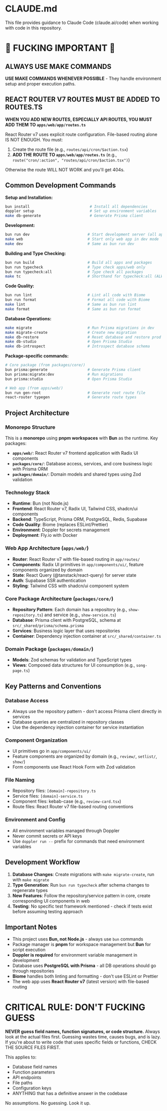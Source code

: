 # CLAUDE.md

This file provides guidance to Claude Code (claude.ai/code) when working with code in this repository.

# 🚨 FUCKING IMPORTANT 🚨

## ALWAYS USE MAKE COMMANDS

**USE MAKE COMMANDS WHENEVER POSSIBLE** - They handle environment setup and proper execution paths.

## REACT ROUTER V7 ROUTES MUST BE ADDED TO ROUTES.TS

**WHEN YOU ADD NEW ROUTES, ESPECIALLY API ROUTES, YOU MUST ADD THEM TO `apps/web/app/routes.ts`**

React Router v7 uses explicit route configuration. File-based routing alone IS NOT ENOUGH. You must:

1. Create the route file (e.g., `routes/api/cron/$action.tsx`)
2. **ADD THE ROUTE TO `apps/web/app/routes.ts`** (e.g., `route("cron/:action", "routes/api/cron/$action.tsx")`)

Otherwise the route WILL NOT WORK and you'll get 404s.

## Common Development Commands

**Setup and Installation:**
```bash
bun install                           # Install all dependencies
doppler setup                         # Set up environment variables
make db-generate                      # Generate Prisma client
```

**Development:**
```bash
bun run dev                          # Start development server (all apps)
make web                             # Start only web app in dev mode
make dev                             # Same as bun run dev
```

**Building and Type Checking:**
```bash
bun run build                        # Build all apps and packages
bun run typecheck                    # Type check apps/web only
bun run typecheck:all                # Type check all packages
make tc                              # Shorthand for typecheck:all (ALWAYS run from root)
```

**Code Quality:**
```bash
bun run lint                         # Lint all code with Biome
bun run format                       # Format all code with Biome
make lint                            # Same as bun run lint
make format                          # Same as bun run format
```

**Database Operations:**
```bash
make migrate                         # Run Prisma migrations in dev
make migrate-create                  # Create new migration
make db-restore                      # Reset database and restore prod data via pg_restore
make db-studio                       # Open Prisma Studio
make db-introspect                   # Introspect database schema
```

**Package-specific commands:**
```bash
# Core package (from packages/core/)
bun prisma:generate                  # Generate Prisma client
bun prisma:migrate:dev               # Run migrations
bun prisma:studio                    # Open Prisma Studio

# Web app (from apps/web/)
bun run gen-root                     # Generate root route file
react-router typegen                 # Generate route types
```

## Project Architecture

### Monorepo Structure
This is a **monorepo** using **pnpm workspaces** with **Bun** as the runtime. Key packages:

- **`apps/web/`**: React Router v7 frontend application with Radix UI components
- **`packages/core/`**: Database access, services, and core business logic with Prisma ORM
- **`packages/domain/`**: Domain models and shared types using Zod validation

### Technology Stack
- **Runtime**: Bun (not Node.js)
- **Frontend**: React Router v7, Radix UI, Tailwind CSS, shadcn/ui components
- **Backend**: TypeScript, Prisma ORM, PostgreSQL, Redis, Supabase
- **Code Quality**: Biome (replaces ESLint/Prettier)
- **Environment**: Doppler for secrets management
- **Deployment**: Fly.io with Docker

### Web App Architecture (`apps/web/`)
- **Router**: React Router v7 with file-based routing in `app/routes/`
- **Components**: Radix UI primitives in `app/components/ui/`, feature components organized by domain
- **State**: React Query (@tanstack/react-query) for server state
- **Auth**: Supabase SSR authentication
- **Styling**: Tailwind CSS with shadcn/ui component system

### Core Package Architecture (`packages/core/`)
- **Repository Pattern**: Each domain has a repository (e.g., `show-repository.ts`) and service (e.g., `show-service.ts`)
- **Database**: Prisma client with PostgreSQL, schema at `src/_shared/prisma/schema.prisma`
- **Services**: Business logic layer that uses repositories
- **Container**: Dependency injection container at `src/_shared/container.ts`

### Domain Package (`packages/domain/`)
- **Models**: Zod schemas for validation and TypeScript types
- **Views**: Composed data structures for UI consumption (e.g., `song-page.ts`)

## Key Patterns and Conventions

### Database Access
- Always use the repository pattern - don't access Prisma client directly in services
- Database queries are centralized in repository classes
- Use the dependency injection container for service instantiation

### Component Organization
- UI primitives go in `app/components/ui/`
- Feature components are organized by domain (e.g., `review/`, `setlist/`, `show/`)
- Form components use React Hook Form with Zod validation

### File Naming
- Repository files: `[domain]-repository.ts`
- Service files: `[domain]-service.ts`
- Component files: kebab-case (e.g., `review-card.tsx`)
- Route files: React Router v7 file-based routing conventions

### Environment and Config
- All environment variables managed through Doppler
- Never commit secrets or API keys
- Use `doppler run --` prefix for commands that need environment variables

## Development Workflow

1. **Database Changes**: Create migrations with `make migrate-create`, run with `make migrate`
2. **Type Generation**: Run `bun run typecheck` after schema changes to regenerate types
3. **New Features**: Follow the repository/service pattern in core, create corresponding UI components in web
4. **Testing**: No specific test framework mentioned - check if tests exist before assuming testing approach

## Important Notes

- This project uses **Bun, not Node.js** - always use `bun` commands
- Package manager is **pnpm** for workspace management but **Bun** for script execution
- **Doppler is required** for environment variable management in development
- Database uses **PostgreSQL with Prisma** - all DB operations should go through repositories
- **Biome** handles both linting and formatting - don't use ESLint or Prettier
- The web app uses **React Router v7** (latest version) with file-based routing

# CRITICAL RULE: DON'T FUCKING GUESS

**NEVER guess field names, function signatures, or code structure.** Always look at the actual files first. Guessing wastes time, causes bugs, and is lazy. If you're about to write code that uses specific fields or functions, CHECK THE SOURCE FILES FIRST.

This applies to:
- Database field names
- Function parameters
- API endpoints
- File paths
- Configuration keys
- ANYTHING that has a definitive answer in the codebase

No assumptions. No guessing. Look it up.
